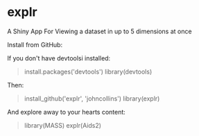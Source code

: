 explr
=====

A Shiny App For Viewing a dataset in up to 5 dimensions at once

Install from GitHub:

  If you don't have devtoolsi installed:
  
  > install.packages('devtools')
  > library(devtools)
  
  Then:
  
  > install_github('explr', 'johncollins')
  > library(explr)
  
  And explore away to your hearts content:
  
  > library(MASS)
  > explr(Aids2)
  
